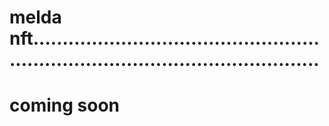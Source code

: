 # melda nft......................................................................................................
# coming soon

